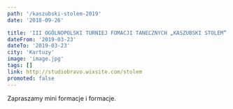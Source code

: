 ```yaml
---
path: '/kaszubski-stolem-2019'
date: '2018-09-26'

title: 'III OGÓLNOPOLSKI TURNIEJ FOMACJI TANECZNYCH „KASZUBSKI STOLEM”'
dateFrom: '2019-03-23'
dateTo: '2019-03-23'
city: 'Kartuzy'
image: 'image.jpg'
tags: []
link: http://studiobravo.wixsite.com/stolem
promoted: false
---
```

Zapraszamy mini formacje i formacje.